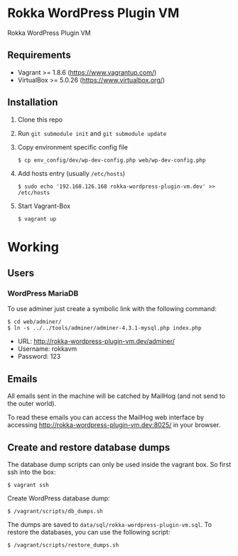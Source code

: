 # Rokka WordPress Plugin VM

Rokka WordPress Plugin VM

## Requirements

* Vagrant >= 1.8.6 (https://www.vagrantup.com/)
* VirtualBox >= 5.0.26 (https://www.virtualbox.org/)

## Installation

1. Clone this repo
1. Run `git submodule init` and `git submodule update`
1. Copy environment specific config file

    ```
    $ cp env_config/dev/wp-dev-config.php web/wp-dev-config.php
    ```

1. Add hosts entry (usually `/etc/hosts`)

    ```
    $ sudo echo '192.168.126.168 rokka-wordpress-plugin-vm.dev' >> /etc/hosts
    ```

1. Start Vagrant-Box

    ```
    $ vagrant up
    ```

# Working

## Users

### WordPress MariaDB

To use adminer just create a symbolic link with the following command:

    $ cd web/adminer/
    $ ln -s ../../tools/adminer/adminer-4.3.1-mysql.php index.php

* URL: http://rokka-wordpress-plugin-vm.dev/adminer/
* Username: rokkavm
* Password: 123

## Emails

All emails sent in the machine will be catched by MailHog (and not send to the outer world).

To read these emails you can access the MailHog web interface by accessing http://rokka-wordpress-plugin-vm.dev:8025/ in your browser.

## Create and restore database dumps

The database dump scripts can only be used inside the vagrant box. So first ssh into the box:

    $ vagrant ssh

Create WordPress database dump:

    $ /vagrant/scripts/db_dumps.sh

The dumps are saved to `data/sql/rokka-wordpress-plugin-vm.sql`.
To restore the databases, you can use the following script:

    $ /vagrant/scripts/restore_dumps.sh
